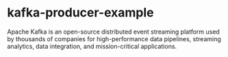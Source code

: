 # kafka-producer-example
Apache Kafka is an open-source distributed event streaming platform used by thousands of companies for high-performance data pipelines, streaming analytics, data integration, and mission-critical applications.
